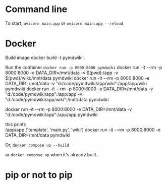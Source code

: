 # Command line 
To start,  `uvicorn main:app` or `uvicorn main:app --reload`

# Docker

Build image
docker build -t pymdwiki .

Run the container
`docker run -p 8000:8000 pymdwiki`
docker run -it --rm -p 8000:8000 -e DATA_DIR=/mnt/data -v $(pwd):/app -v $(pwd)/wiki:/mnt/data  pymdwiki
docker run -it --rm -p 8000:8000 -e DATA_DIR=/mnt/data  -v "d:/code/pymdwiki/app/wiki":/app/app/wiki pymdwiki
docker run -it --rm -p 8000:8000 -e DATA_DIR=/mnt/data -v "d:/code/pymdwiki/app":/app/app -v "d:/code/pymdwiki/app/wiki":/mnt/data pymdwiki


docker run -it --rm -p 8000:8000 -e DATA_DIR=/mnt/data -v "d:/code/pymdwiki/app":/app/app  pymdwiki

this prints  
/app/app
['template', 'main.py', 'wiki']
docker run -it --rm -p 8000:8000 -e DATA_DIR=/mnt/data  pymdwiki


Or, 
`docker compose up --build`

or 
`docker compose up` when it's already built.

# pip or not to pip

<!-- 
pip, python:3.13-slim,          155.39 MB size
uv, python3.13-bookworm-slim,   215.91 MB
uv, python3.13-alpine,          140.45 MB
pip, python:3.13-alpine,         82.86 MB
uv, multi, 3.13 bookwormslim,   136.52 MB
uv, multi, 3.13 alphine          61.07 MB -->